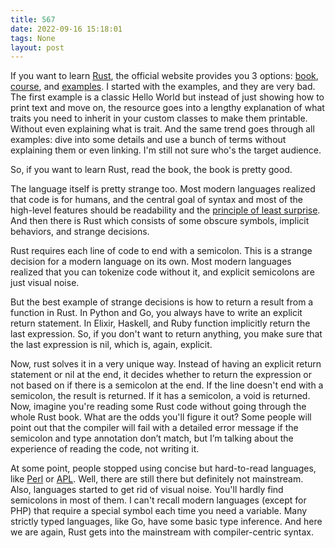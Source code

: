 ```yaml
---
title: 567
date: 2022-09-16 15:18:01
tags: None
layout: post
---
```


If you want to learn [Rust](https://www.rust-lang.org/), the official website provides you 3 options: [book](https://doc.rust-lang.org/book/), [course](https://github.com/rust-lang/rustlings/), and [examples](https://doc.rust-lang.org/stable/rust-by-example/). I started with the examples, and they are very bad. The first example is a classic Hello World but instead of just showing how to print text and move on, the resource goes into a lengthy explanation of what traits you need to inherit in your custom classes to make them printable. Without even explaining what is trait.  And the same trend goes through all examples: dive into some details and use a bunch of terms without explaining them or even linking. I'm still not sure who's the target audience. 

So, if you want to learn Rust, read the book, the book is pretty good. 

The language itself is pretty strange too. Most modern languages realized that code is for humans, and the central goal of syntax and most of the high-level features should be readability and the [principle of least surprise](https://en.wikipedia.org/wiki/Principle_of_least_astonishment). And then there is Rust which consists of some obscure symbols, implicit behaviors, and strange decisions.

Rust requires each line of code to end with a semicolon. This is a strange decision for a modern language on its own. Most modern languages realized that you can tokenize code without it, and explicit semicolons are just visual noise. 

But the best example of strange decisions is how to return a result from a function in Rust. In Python and Go, you always have to write an explicit return statement. In Elixir, Haskell, and Ruby function implicitly return the last expression. So, if you don't want to return anything, you make sure that the last expression is nil, which is, again, explicit. 

Now, rust solves it in a very unique way. Instead of having an explicit return statement or nil at the end, it decides whether to return the expression or not based on if there is a semicolon at the end. If the line doesn't end with a semicolon, the result is returned. If it has a semicolon, a void is returned. Now, imagine you're reading some Rust code without going through the whole Rust book. What are the odds you'll figure it out? Some people will point out that the compiler will fail with a detailed error message if the semicolon and type annotation don’t match, but I’m talking about the experience of reading the code, not writing it.

At some point, people stopped using concise but hard-to-read languages, like [Perl](https://en.wikipedia.org/wiki/Perl) or [APL](https://en.wikipedia.org/wiki/APL_(programming_language)). Well, there are still there but definitely not mainstream.  Also, languages started to get rid of visual noise. You'll hardly find semicolons in most of them. I can't recall modern languages (except for PHP) that require a special symbol each time you need a variable. Many strictly typed languages, like Go, have some basic type inference.  And here we are again, Rust gets into the mainstream with compiler-centric syntax.
